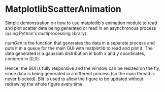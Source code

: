 # MatplotlibScatterAnimation

Simple demonstration on how to use matplotlib's animation module to read and plot scatter data being generated or read in an asynchronous process (using Python's multiprocessing library).

*numGen* is the function that generates the data in a separate process and puts it in a queue for the main GUI with matplotlib to read and plot it. The data generated is a gaussian distribution in both x and y coordinates, centered in (0,0).

Hence, the GUI is fully responsive and the window can be resized on the fly, since data is being generated in a different process (so the main thread is never blocked). Blit is used to allow the figure to be updated without redrawing the whole figure every time.
